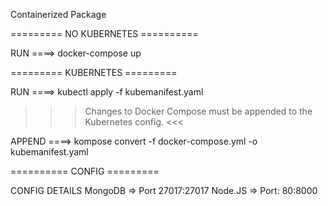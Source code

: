 Containerized Package

========= NO KUBERNETES ==========

RUN ====> docker-compose up 

========= KUBERNETES =========

RUN ====> kubectl apply -f kubemanifest.yaml 

>>> Changes to Docker Compose must be appended to the Kubernetes config. <<<

APPEND ====> kompose convert -f docker-compose.yml -o kubemanifest.yaml

========== CONFIG =========

CONFIG DETAILS
MongoDB => Port 27017:27017
Node.JS => Port: 80:8000
